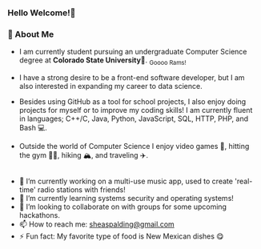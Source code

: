 ### Hello Welcome!👋
### :rocket: About Me
- I am currently student pursuing an undergraduate Computer Science degree at __Colorado State University__:ram:. <sub> Goooo Rams!</sub>

- I have a strong desire to be a front-end software developer, but I am also interested in expanding my career to data science.

- Besides using GitHub as a tool for school projects, I also enjoy doing projects for myself or to improve my coding skills! I am currently fluent in languages; C++/C, Java, Python, JavaScript, SQL, HTTP, PHP, and Bash :computer:.

- Outside the world of Computer Science I enjoy video games :space_invader:, hitting the gym :weight_lifting_woman:, hiking :mountain_snow:, and traveling :airplane:.


##
- 🔭 I’m currently working on a multi-use music app, used to create 'real-time' radio stations with friends!
- 🌱 I’m currently learning systems security and operating systems!
- 👯 I’m looking to collaborate on with groups for some upcoming hackathons.
- 📫 How to reach me: sheaspalding@gmail.com
- ⚡ Fun fact: My favorite type of food is New Mexican dishes 😋
##
